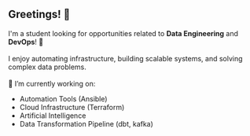 ## Greetings! 👋

I'm a student looking for opportunities related to **Data Engineering** and **DevOps**! 🚀  <br>
<br>
I enjoy automating infrastructure, building scalable  systems, and solving complex data problems. <br>
<br>
🔭 I’m currently working on:
- Automation Tools (Ansible)
- Cloud Infrastructure (Terraform)
- Artificial Intelligence 
- Data Transformation Pipeline (dbt, kafka)
<!--
**markov-ngz/markov-ngz** is a ✨ _special_ ✨ repository because its `README.md` (this file) appears on your GitHub profile.

Here are some ideas to get you started:

-  ...
- 🌱 I’m currently learning ...
- 👯 I’m looking to collaborate on ...
- 🤔 I’m looking for help with ...
- 💬 Ask me about ...
- 📫 How to reach me: ...
- 😄 Pronouns: ...
- ⚡ Fun fact: ...
-->

